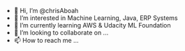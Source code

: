 - 👋 Hi, I’m @chrisAboah
- 👀 I’m interested in Machine Learning, Java, ERP Systems
- 🌱 I’m currently learning AWS & Udacity ML Foundation
- 💞️ I’m looking to collaborate on ...
- 📫 How to reach me ...

<!---
chrisAboah/chrisAboah is a ✨ special ✨ repository because its `README.md` (this file) appears on your GitHub profile.
You can click the Preview link to take a look at your changes.
--->
